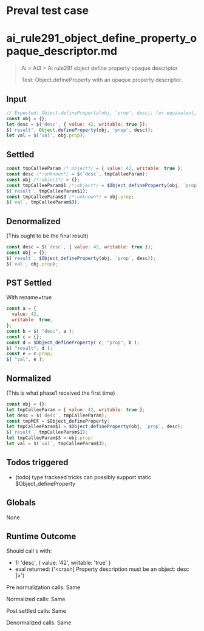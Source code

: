 # Preval test case

# ai_rule291_object_define_property_opaque_descriptor.md

> Ai > Ai3 > Ai rule291 object define property opaque descriptor
>
> Test: Object.defineProperty with an opaque property descriptor.

## Input

`````js filename=intro
// Expected: Object.defineProperty(obj, 'prop', desc); (or equivalent, call preserved)
const obj = {};
let desc = $('desc', { value: 42, writable: true });
$('result', Object.defineProperty(obj, 'prop', desc));
let val = $('val', obj.prop);
`````


## Settled


`````js filename=intro
const tmpCalleeParam /*:object*/ = { value: 42, writable: true };
const desc /*:unknown*/ = $(`desc`, tmpCalleeParam);
const obj /*:object*/ = {};
const tmpCalleeParam$1 /*:object*/ = $Object_defineProperty(obj, `prop`, desc);
$(`result`, tmpCalleeParam$1);
const tmpCalleeParam$3 /*:unknown*/ = obj.prop;
$(`val`, tmpCalleeParam$3);
`````


## Denormalized
(This ought to be the final result)

`````js filename=intro
const desc = $(`desc`, { value: 42, writable: true });
const obj = {};
$(`result`, $Object_defineProperty(obj, `prop`, desc));
$(`val`, obj.prop);
`````


## PST Settled
With rename=true

`````js filename=intro
const a = {
  value: 42,
  writable: true,
};
const b = $( "desc", a );
const c = {};
const d = $Object_defineProperty( c, "prop", b );
$( "result", d );
const e = c.prop;
$( "val", e );
`````


## Normalized
(This is what phase1 received the first time)

`````js filename=intro
const obj = {};
let tmpCalleeParam = { value: 42, writable: true };
let desc = $(`desc`, tmpCalleeParam);
const tmpMCF = $Object_defineProperty;
let tmpCalleeParam$1 = $Object_defineProperty(obj, `prop`, desc);
$(`result`, tmpCalleeParam$1);
let tmpCalleeParam$3 = obj.prop;
let val = $(`val`, tmpCalleeParam$3);
`````


## Todos triggered


- (todo) type trackeed tricks can possibly support static $Object_defineProperty


## Globals


None


## Runtime Outcome


Should call `$` with:
 - 1: 'desc', { value: '42', writable: 'true' }
 - eval returned: ('<crash[ Property description must be an object: desc ]>')

Pre normalization calls: Same

Normalized calls: Same

Post settled calls: Same

Denormalized calls: Same
